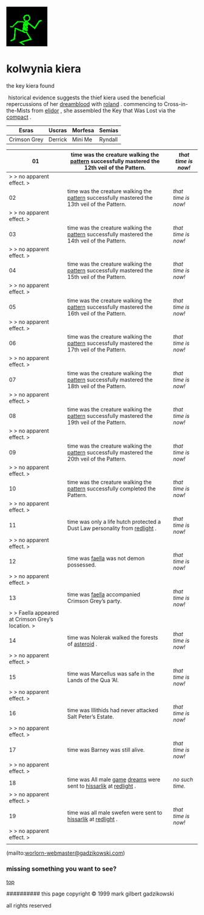 ![dancer](assets/dancer.gif)

# kolwynia kiera



 the key kiera found

![xparent](assets/xparent.gif)  historical evidence suggests the thief kiera used the beneficial repercussions of her  [dreamblood](dreamblood.md)  with  [roland](roland.md) . commencing to Cross-in-the-Mists from  [elidor](elidor.md) , she assembled the Key that Was Lost via the  [compact](compact.md) . 







 

| **Esras**    | **Uscras** | **Morfesa** | **Semias** | 
| ------------ | ---------- | ----------- | ---------- | 
| Crimson Grey | Derrick    | Mini Me     | Ryndall    | 

 





 

| 01                                                  |  time was the creature walking the [pattern](pattern.md) successfully mastered the 12th veil of the Pattern.                |   |  *that time is now!*  | 
| --------------------------------------------------- | --------------------------------------------------------------------------------------------------------------------------- | - | --------------------- | 
|  > > no apparent effect. >                          |                                                                                                                             |   |                       | 
| 02                                                  |  time was the creature walking the [pattern](pattern.md) successfully mastered the 13th veil of the Pattern.                |   |  *that time is now!*  | 
|  > > no apparent effect. >                          |                                                                                                                             |   |                       | 
| 03                                                  |  time was the creature walking the [pattern](pattern.md) successfully mastered the 14th veil of the Pattern.                |   |  *that time is now!*  | 
|  > > no apparent effect. >                          |                                                                                                                             |   |                       | 
| 04                                                  |  time was the creature walking the [pattern](pattern.md) successfully mastered the 15th veil of the Pattern.                |   |  *that time is now!*  | 
|  > > no apparent effect. >                          |                                                                                                                             |   |                       | 
| 05                                                  |  time was the creature walking the [pattern](pattern.md) successfully mastered the 16th veil of the Pattern.                |   |  *that time is now!*  | 
|  > > no apparent effect. >                          |                                                                                                                             |   |                       | 
| 06                                                  |  time was the creature walking the [pattern](pattern.md) successfully mastered the 17th veil of the Pattern.                |   |  *that time is now!*  | 
|  > > no apparent effect. >                          |                                                                                                                             |   |                       | 
| 07                                                  |  time was the creature walking the [pattern](pattern.md) successfully mastered the 18th veil of the Pattern.                |   |  *that time is now!*  | 
|  > > no apparent effect. >                          |                                                                                                                             |   |                       | 
| 08                                                  |  time was the creature walking the [pattern](pattern.md) successfully mastered the 19th veil of the Pattern.                |   |  *that time is now!*  | 
|  > > no apparent effect. >                          |                                                                                                                             |   |                       | 
| 09                                                  |  time was the creature walking the [pattern](pattern.md) successfully mastered the 20th veil of the Pattern.                |   |  *that time is now!*  | 
|  > > no apparent effect. >                          |                                                                                                                             |   |                       | 
| 10                                                  |  time was the creature walking the [pattern](pattern.md) successfully completed the Pattern.                                |   |  *that time is now!*  | 
|  > > no apparent effect. >                          |                                                                                                                             |   |                       | 
| 11                                                  |  time was only a life hutch protected a Dust Law personality from [redlight](redlight.md) .                                 |   |  *that time is now!*  | 
|  > > no apparent effect. >                          |                                                                                                                             |   |                       | 
| 12                                                  |  time was [faella](faella.md) was not demon possessed.                                                                      |   |  *that time is now!*  | 
|  > > no apparent effect. >                          |                                                                                                                             |   |                       | 
| 13                                                  |  time was [faella](faella.md) accompanied Crimson Grey’s party.                                                             |   |  *that time is now!*  | 
|  > > Faella appeared at Crimson Grey’s location. >  |                                                                                                                             |   |                       | 
| 14                                                  |  time was Nolerak walked the forests of [asteroid](asteroid.md) .                                                           |   |  *that time is now!*  | 
|  > > no apparent effect. >                          |                                                                                                                             |   |                       | 
| 15                                                  |  time was Marcellus was safe in the Lands of the Qua ’Al.                                                                   |   |  *that time is now!*  | 
|  > > no apparent effect. >                          |                                                                                                                             |   |                       | 
| 16                                                  |  time was Illithids had never attacked Salt Peter’s Estate.                                                                 |   |  *that time is now!*  | 
|  > > no apparent effect. >                          |                                                                                                                             |   |                       | 
| 17                                                  |  time was Barney was still alive.                                                                                           |   |  *that time is now!*  | 
|  > > no apparent effect. >                          |                                                                                                                             |   |                       | 
| 18                                                  |  time was All male [game](game.md) [dreams](dreams.md) were sent to [hissarlik](hissarlik.md) at [redlight](redlight.md) .  |   |  *no such time.*      | 
|  > > no apparent effect. >                          |                                                                                                                             |   |                       | 
| 19                                                  |  time was all male swefen were sent to [hissarlik](hissarlik.md) at [redlight](redlight.md) .                               |   |  *that time is now!*  | 
|  > > no apparent effect. >                          |                                                                                                                             |   |                       | 
|                                                     |                                                                                                                             |   |                       | 

 

 (mailto:worlorn-webmaster@gadzikowski.com) 

 
### missing something you want to see?



 [top](#top) 

 
########## this page copyright © 1999 mark gilbert gadzikowski

 all rights reserved